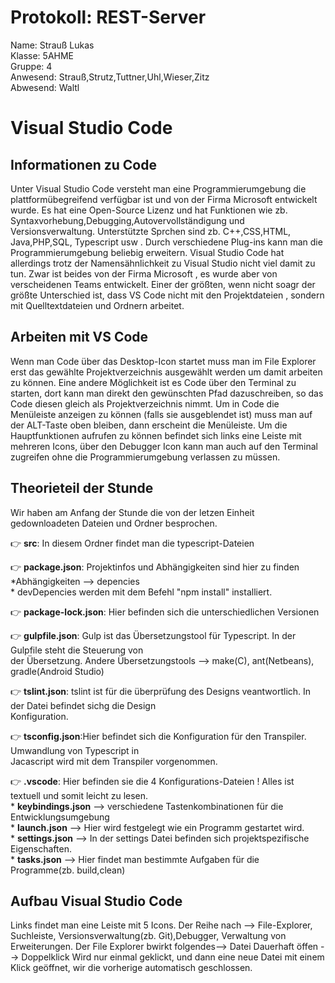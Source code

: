 # Protokoll: REST-Server
Name: Strauß Lukas   
Klasse: 5AHME    
Gruppe: 4    
Anwesend: Strauß,Strutz,Tuttner,Uhl,Wieser,Zitz  
Abwesend: Waltl

# Visual Studio Code
## Informationen zu Code
Unter Visual Studio Code versteht man eine Programmierumgebung die plattformübegreifend verfügbar ist und von der
Firma Microsoft entwickelt wurde. Es hat eine Open-Source Lizenz und hat Funktionen wie zb. Syntaxvorhebung,Debugging,Autovervollständigung und Versionsverwaltung. Unterstützte Sprchen sind zb. C++,CSS,HTML,
Java,PHP,SQL, Typescript usw .
Durch verschiedene Plug-ins kann man die Programmierumgebung beliebig erweitern. Visual Studio Code hat allerdings trotz
der Namensähnlichkeit zu Visual Studio nicht viel damit zu tun. Zwar ist beides von der Firma Microsoft , es wurde aber
von verscheidenen Teams entwickelt. Einer der größten, wenn nicht soagr der größte Unterschied ist, dass VS Code nicht mit 
den Projektdateien , sondern mit Quelltextdateien und Ordnern arbeitet. 


## Arbeiten mit VS Code
Wenn man Code über das Desktop-Icon startet muss man im File Explorer erst das gewählte Projektverzeichnis ausgewählt werden um damit arbeiten zu können. Eine andere Möglichkeit ist es Code über den Terminal zu starten, dort kann man direkt den gewünschten Pfad dazuschreiben, so das Code diesen gleich als Projektverzeichnis nimmt.
Um in Code die Menüleiste anzeigen zu können (falls sie ausgeblendet ist) muss man auf der ALT-Taste oben bleiben, dann erscheint die Menüleiste.
Um die Hauptfunktionen aufrufen zu können befindet sich links eine Leiste mit mehreren Icons, über den Debugger Icon kann man auch auf den Terminal zugreifen ohne die Programmierumgebung verlassen zu müssen.

## Theorieteil der Stunde
Wir haben am Anfang der Stunde die von der letzen Einheit gedownloadeten Dateien und Ordner besprochen.

:point_right: **src**: In diesem Ordner findet man die typescript-Dateien

:point_right: **package.json**: Projektinfos und Abhängigkeiten sind hier zu finden  
                                *Abhängigkeiten --> depencies  
                                * devDepencies werden mit dem Befehl "npm install" installiert.  

:point_right: **package-lock.json**: Hier befinden sich die unterschiedlichen Versionen

:point_right: **gulpfile.json**: Gulp ist das Übersetzungstool für Typescript. In der Gulpfile steht die Steuerung von    
                                 der Übersetzung. Andere Übersetzungstools --> make(C), ant(Netbeans), gradle(Android Studio)

:point_right: **tslint.json**: tslint ist für die überprüfung des Designs veantwortlich. In der Datei befindet sichg die Design      
                               Konfiguration.
                           
:point_right: **tsconfig.json**:Hier befindet sich die Konfiguration für den Transpiler. Umwandlung von Typescript in    
                                Jacascript wird mit dem Transpiler vorgenommen. 

:point_right: **.vscode**: Hier befinden sie die 4 Konfigurations-Dateien ! Alles ist textuell und somit leicht zu lesen.  
                         * **keybindings.json** --> verschiedene Tastenkombinationen für die Entwicklungsumgebung  
                         * **launch.json** --> Hier wird festgelegt wie ein Programm gestartet wird.  
                         * **settings.json** --> In der settings Datei befinden sich projektspezifische Eigenschaften.  
                         * **tasks.json** -->  Hier findet man bestimmte Aufgaben für die Programme(zb. build,clean)  
                         
 ## Aufbau Visual Studio Code                       

 Links findet man eine Leiste mit 5 Icons. Der Reihe nach --> File-Explorer, Suchleiste, Versionsverwaltung(zb. Git),Debugger, 
 Verwaltung von Erweiterungen. Der File Explorer bwirkt folgendes--> Datei Dauerhaft öffen --> Doppelklick
 Wird nur einmal geklickt, und dann eine neue Datei mit einem Klick geöffnet, wir die vorherige automatisch geschlossen.
  
 
    
    




